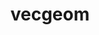 ---
title: "vecgeom"
layout: cache
categories: [package, develop]
meta: {"compilers": ["gcc@11.4.0"], "num_specs": 23, "num_specs_by_stack": {"hep": 23, "root": 23}, "oss": ["ubuntu22.04"], "platforms": ["linux"], "stacks": ["hep", "root"], "targets": ["x86_64_v3"], "versions": ["1.2.10"]}
spec_details: [{"compiler": "gcc@11.4.0", "hash": "2sdwh5znzfzsaivib7kta5owh7cpmrge", "os": "ubuntu22.04", "platform": "linux", "size": "-", "stacks": ["hep", "root"], "target": "x86_64_v3", "variants": ["build_system=cmake", "build_type=Release", "+cuda", "cuda_arch:=80", "cxxstd=20", "+gdml", "+geant4", "generator=make", "~ipo", "+root", "+shared"], "versions": ["1.2.10"]}, {"compiler": "gcc@11.4.0", "hash": "46tzn3hdgbtwtm5zywnf4zqzuz23zuiq", "os": "ubuntu22.04", "platform": "linux", "size": "-", "stacks": ["hep", "root"], "target": "x86_64_v3", "variants": ["build_system=cmake", "build_type=Release", "+cuda", "cuda_arch:=80", "cxxstd=20", "+gdml", "+geant4", "generator=make", "~ipo", "+root", "+shared"], "versions": ["1.2.10"]}, {"compiler": "gcc@11.4.0", "hash": "5g3fiijzegc2hf7aiziznzr4stbqoutj", "os": "ubuntu22.04", "platform": "linux", "size": "-", "stacks": ["hep", "root"], "target": "x86_64_v3", "variants": ["build_system=cmake", "build_type=Release", "~cuda", "cxxstd=20", "+gdml", "+geant4", "generator=make", "~ipo", "+root", "+shared"], "versions": ["1.2.10"]}, {"compiler": "gcc@11.4.0", "hash": "7bijnfeejqwmloau7pfdmfgvtqwctj5h", "os": "ubuntu22.04", "platform": "linux", "size": "-", "stacks": ["hep", "root"], "target": "x86_64_v3", "variants": ["build_system=cmake", "build_type=Release", "~cuda", "cxxstd=20", "+gdml", "+geant4", "generator=make", "~ipo", "+root", "+shared"], "versions": ["1.2.10"]}, {"compiler": "gcc@11.4.0", "hash": "aj5tjwwb557fgq6zvvriyxnv6ii2ubhe", "os": "ubuntu22.04", "platform": "linux", "size": "-", "stacks": ["hep", "root"], "target": "x86_64_v3", "variants": ["build_system=cmake", "build_type=Release", "~cuda", "cxxstd=20", "+gdml", "+geant4", "generator=make", "~ipo", "+root", "+shared"], "versions": ["1.2.10"]}, {"compiler": "gcc@11.4.0", "hash": "bnnbxlqqj4cqufcjyw3ypwdioybaqv5t", "os": "ubuntu22.04", "platform": "linux", "size": "-", "stacks": ["hep", "root"], "target": "x86_64_v3", "variants": ["build_system=cmake", "build_type=Release", "~cuda", "cxxstd=20", "+gdml", "+geant4", "generator=make", "~ipo", "+root", "+shared"], "versions": ["1.2.10"]}, {"compiler": "gcc@11.4.0", "hash": "ehrofadpbxt3m5e2blmc3gy44gtm3liz", "os": "ubuntu22.04", "platform": "linux", "size": "-", "stacks": ["hep", "root"], "target": "x86_64_v3", "variants": ["build_system=cmake", "build_type=Release", "+cuda", "cuda_arch:=80", "cxxstd=20", "+gdml", "+geant4", "generator=make", "~ipo", "+root", "+shared"], "versions": ["1.2.10"]}, {"compiler": "gcc@11.4.0", "hash": "flwi5ltlpfd6w6wjqnpsec24cxvrok6n", "os": "ubuntu22.04", "platform": "linux", "size": "-", "stacks": ["hep", "root"], "target": "x86_64_v3", "variants": ["build_system=cmake", "build_type=Release", "+cuda", "cuda_arch:=80", "cxxstd=20", "+gdml", "+geant4", "generator=make", "~ipo", "+root", "+shared"], "versions": ["1.2.10"]}, {"compiler": "gcc@11.4.0", "hash": "fqfhhhyosrnqwgnllxu4hfynepszxpqd", "os": "ubuntu22.04", "platform": "linux", "size": "-", "stacks": ["hep", "root"], "target": "x86_64_v3", "variants": ["build_system=cmake", "build_type=Release", "+cuda", "cuda_arch:=80", "cxxstd=20", "+gdml", "+geant4", "generator=make", "~ipo", "+root", "+shared"], "versions": ["1.2.10"]}, {"compiler": "gcc@11.4.0", "hash": "ga7uyykrqgj2s4oj3yr3zqi4ylx45q7i", "os": "ubuntu22.04", "platform": "linux", "size": "-", "stacks": ["hep", "root"], "target": "x86_64_v3", "variants": ["build_system=cmake", "build_type=Release", "~cuda", "cxxstd=20", "+gdml", "+geant4", "generator=make", "~ipo", "+root", "+shared"], "versions": ["1.2.10"]}, {"compiler": "gcc@11.4.0", "hash": "i3uyrvoi65ijl6zhl4ao7m54zw44ac4t", "os": "ubuntu22.04", "platform": "linux", "size": "-", "stacks": ["hep", "root"], "target": "x86_64_v3", "variants": ["build_system=cmake", "build_type=Release", "+cuda", "cuda_arch:=80", "cxxstd=20", "+gdml", "+geant4", "generator=make", "~ipo", "+root", "+shared"], "versions": ["1.2.10"]}, {"compiler": "gcc@11.4.0", "hash": "jfo2jxgx3rt2xjr2vthqaehus3hb5ryp", "os": "ubuntu22.04", "platform": "linux", "size": "-", "stacks": ["hep", "root"], "target": "x86_64_v3", "variants": ["build_system=cmake", "build_type=Release", "+cuda", "cuda_arch:=80", "cxxstd=20", "+gdml", "+geant4", "generator=make", "~ipo", "+root", "+shared"], "versions": ["1.2.10"]}, {"compiler": "gcc@11.4.0", "hash": "kzx4g7iarn7dtb6mr7lcregjyuby4ztm", "os": "ubuntu22.04", "platform": "linux", "size": "-", "stacks": ["hep", "root"], "target": "x86_64_v3", "variants": ["build_system=cmake", "build_type=Release", "+cuda", "cuda_arch:=80", "cxxstd=20", "+gdml", "+geant4", "generator=make", "~ipo", "+root", "+shared"], "versions": ["1.2.10"]}, {"compiler": "gcc@11.4.0", "hash": "mcdq57gwv62gv4wlrdqnvz7qq2ol7k4o", "os": "ubuntu22.04", "platform": "linux", "size": "-", "stacks": ["hep", "root"], "target": "x86_64_v3", "variants": ["build_system=cmake", "build_type=Release", "+cuda", "cuda_arch:=80", "cxxstd=20", "+gdml", "+geant4", "generator=make", "~ipo", "+root", "+shared"], "versions": ["1.2.10"]}, {"compiler": "gcc@11.4.0", "hash": "n3sf3rqelhczxbr5n2wxzbyyx54mcbs6", "os": "ubuntu22.04", "platform": "linux", "size": "-", "stacks": ["hep", "root"], "target": "x86_64_v3", "variants": ["build_system=cmake", "build_type=Release", "~cuda", "cxxstd=20", "+gdml", "+geant4", "generator=make", "~ipo", "+root", "+shared"], "versions": ["1.2.10"]}, {"compiler": "gcc@11.4.0", "hash": "ot5v2hswvrnjvs2gycfyo64nx5y2b6pn", "os": "ubuntu22.04", "platform": "linux", "size": "-", "stacks": ["hep", "root"], "target": "x86_64_v3", "variants": ["build_system=cmake", "build_type=Release", "~cuda", "cxxstd=20", "+gdml", "+geant4", "generator=make", "~ipo", "+root", "+shared"], "versions": ["1.2.10"]}, {"compiler": "gcc@11.4.0", "hash": "pelnckiiekguaguvgrsager3ctxkkz4v", "os": "ubuntu22.04", "platform": "linux", "size": "-", "stacks": ["hep", "root"], "target": "x86_64_v3", "variants": ["build_system=cmake", "build_type=Release", "+cuda", "cuda_arch:=80", "cxxstd=20", "+gdml", "+geant4", "generator=make", "~ipo", "+root", "+shared"], "versions": ["1.2.10"]}, {"compiler": "gcc@11.4.0", "hash": "s5r4favldi337hzpdhviazb5lae3gpxi", "os": "ubuntu22.04", "platform": "linux", "size": "-", "stacks": ["hep", "root"], "target": "x86_64_v3", "variants": ["build_system=cmake", "build_type=Release", "~cuda", "cxxstd=20", "+gdml", "+geant4", "generator=make", "~ipo", "+root", "+shared"], "versions": ["1.2.10"]}, {"compiler": "gcc@11.4.0", "hash": "tjxrkhckujvnzpjwtrhkdw2fqkbdx3bc", "os": "ubuntu22.04", "platform": "linux", "size": "-", "stacks": ["hep", "root"], "target": "x86_64_v3", "variants": ["build_system=cmake", "build_type=Release", "~cuda", "cxxstd=20", "+gdml", "+geant4", "generator=make", "~ipo", "+root", "+shared"], "versions": ["1.2.10"]}, {"compiler": "gcc@11.4.0", "hash": "vkpwnpmnjgnm5gw6gcqyabceujj3ffqn", "os": "ubuntu22.04", "platform": "linux", "size": "-", "stacks": ["hep", "root"], "target": "x86_64_v3", "variants": ["build_system=cmake", "build_type=Release", "~cuda", "cxxstd=20", "+gdml", "+geant4", "generator=make", "~ipo", "+root", "+shared"], "versions": ["1.2.10"]}, {"compiler": "gcc@11.4.0", "hash": "xedm66jnganefnygf4moxlcimukoe7e3", "os": "ubuntu22.04", "platform": "linux", "size": "-", "stacks": ["hep", "root"], "target": "x86_64_v3", "variants": ["build_system=cmake", "build_type=Release", "+cuda", "cuda_arch:=80", "cxxstd=20", "+gdml", "+geant4", "generator=make", "~ipo", "+root", "+shared"], "versions": ["1.2.10"]}, {"compiler": "gcc@11.4.0", "hash": "yvnxbx2377iz37rfnylct5ywoqttuiji", "os": "ubuntu22.04", "platform": "linux", "size": "-", "stacks": ["hep", "root"], "target": "x86_64_v3", "variants": ["build_system=cmake", "build_type=Release", "+cuda", "cuda_arch:=80", "cxxstd=20", "+gdml", "+geant4", "generator=make", "~ipo", "+root", "+shared"], "versions": ["1.2.10"]}, {"compiler": "gcc@11.4.0", "hash": "zx6zh3vjncwrsqi6vbo2hk5qcisoegza", "os": "ubuntu22.04", "platform": "linux", "size": "-", "stacks": ["hep", "root"], "target": "x86_64_v3", "variants": ["build_system=cmake", "build_type=Release", "+cuda", "cuda_arch:=80", "cxxstd=20", "+gdml", "+geant4", "generator=make", "~ipo", "+root", "+shared"], "versions": ["1.2.10"]}]
---